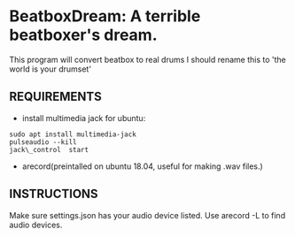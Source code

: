 # BeatboxDream: A terrible beatboxer's dream.

This program will convert beatbox to real drums
I should rename this to 'the world is your drumset'

## REQUIREMENTS
* install multimedia jack for ubuntu:
```
sudo apt install multimedia-jack
pulseaudio --kill
jack\_control  start
```
* arecord(preintalled on ubuntu 18.04, useful for making .wav files.)

## INSTRUCTIONS
Make sure settings.json has your audio device listed. Use arecord -L to find audio devices.
